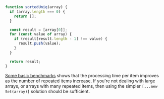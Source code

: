 ```javascript
function sortedUniq(array) {
  if (array.length === 0) {
    return [];
  }

  const result = [array[0]];
  for (const value of array) {
    if (result[result.length - 1] !== value) {
      result.push(value);
    }
  }

  return result;
}
```

[Some basic benchmarks](https://gist.github.com/theScottyJam/8424183e49f4555b60752b21f1076129) shows that the processing time per item improves as the number of repeated items increase. If you're not dealing with large arrays, or arrays with many repeated items, then using the simpler `[...new Set(array)]` solution should be sufficient.
